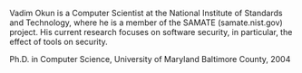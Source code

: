 Vadim Okun is a Computer Scientist at the National Institute of
Standards and Technology, where he is a member of the SAMATE
(samate.nist.gov) project. His current research focuses on software
security, in particular, the effect of tools on security.

Ph.D. in Computer Science, University of Maryland Baltimore County, 2004